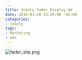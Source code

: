 ```yaml
---
title: Jukely Fader Display Ad
date: 2016-01-28 23:29:00 -05:00
categories:
- Jukely
tags:
- Marketing
- ads
---
```


![fader_site.png](/uploads/fader_site.png)